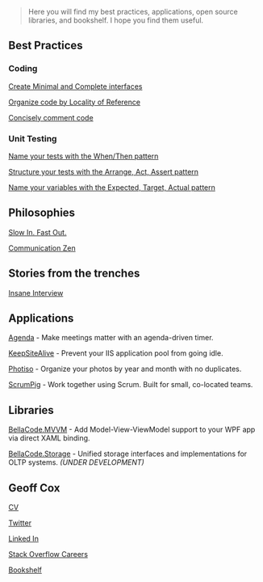 <link href="//maxcdn.bootstrapcdn.com/font-awesome/4.7.0/css/font-awesome.min.css" rel="stylesheet">

> Here you will find my best practices,  applications, open source libraries, and bookshelf. I hope you find them useful.

## <i class="fa fa-paper-plane"></i> Best Practices

### Coding

[Create Minimal and Complete interfaces](MinimalAndComplete.md)

[Organize code by Locality of Reference](Locality.md)

[Concisely comment code](CodeComments.md)

### Unit Testing

[Name your tests with the When/Then pattern](WhenThen.md)

[Structure your tests with the Arrange, Act, Assert pattern](ArrangeActAssert.md)

[Name your variables with the Expected, Target, Actual pattern](ExpectedTargetActual.md)

## <i class="fa fa-superpowers"></i> Philosophies

[Slow In. Fast Out.](SlowInFastOut.md)

[Communication Zen](CommunicationZen.md)

## <i class="fa fa-book"></i> Stories from the trenches

[Insane Interview](InsaneInterview.md)

## <i class="fa fa-rocket"></i> Applications

[Agenda](https://github.com/BellaCode/Agenda) - Make meetings matter with an agenda-driven timer. 

[KeepSiteAlive](https://github.com/BellaCode/KeepSiteAlive) - Prevent your IIS application pool from going idle.

[Photiso](https://github.com/BellaCode/Photiso) - Organize your photos by year and month with no duplicates.

[ScrumPig](downloads/ScrumPig3.zip) - Work together using Scrum. Built for small, co-located teams. 

## <i class="fa fa-code"></i> Libraries

[BellaCode.MVVM](https://github.com/BellaCode/MVVM) - Add Model-View-ViewModel support to your WPF app via direct XAML binding.

[BellaCode.Storage](https://github.com/BellaCode/Storage) - Unified storage interfaces and implementations for OLTP systems. *(UNDER DEVELOPMENT)*

## <i class="fa fa-coffee"></i> Geoff Cox

[CV](GeoffCoxCV.md)

[Twitter](https://twitter.com/geoffcoxlive)

[Linked In](http://www.linkedin.com/in/geoffcoxlive/)

[Stack Overflow Careers](http://careers.stackoverflow.com/geoffcox)

[Bookshelf](Bookshelf.md)